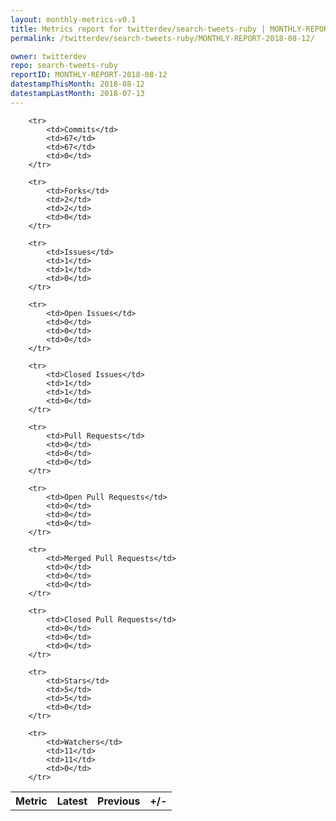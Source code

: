```yaml
---
layout: monthly-metrics-v0.1
title: Metrics report for twitterdev/search-tweets-ruby | MONTHLY-REPORT-2018-08-12 | 2018-08-12
permalink: /twitterdev/search-tweets-ruby/MONTHLY-REPORT-2018-08-12/

owner: twitterdev
repo: search-tweets-ruby
reportID: MONTHLY-REPORT-2018-08-12
datestampThisMonth: 2018-08-12
datestampLastMonth: 2018-07-13
---
```



<table style="width: 100%;">
    <tr>
        <th>Metric</th>
        <th>Latest</th>
        <th>Previous</th>
        <th>+/-</th>
    </tr>

        <tr>
            <td>Commits</td>
            <td>67</td>
            <td>67</td>
            <td>0</td>
        </tr>
        
        <tr>
            <td>Forks</td>
            <td>2</td>
            <td>2</td>
            <td>0</td>
        </tr>
        
        <tr>
            <td>Issues</td>
            <td>1</td>
            <td>1</td>
            <td>0</td>
        </tr>
        
        <tr>
            <td>Open Issues</td>
            <td>0</td>
            <td>0</td>
            <td>0</td>
        </tr>
        
        <tr>
            <td>Closed Issues</td>
            <td>1</td>
            <td>1</td>
            <td>0</td>
        </tr>
        
        <tr>
            <td>Pull Requests</td>
            <td>0</td>
            <td>0</td>
            <td>0</td>
        </tr>
        
        <tr>
            <td>Open Pull Requests</td>
            <td>0</td>
            <td>0</td>
            <td>0</td>
        </tr>
        
        <tr>
            <td>Merged Pull Requests</td>
            <td>0</td>
            <td>0</td>
            <td>0</td>
        </tr>
        
        <tr>
            <td>Closed Pull Requests</td>
            <td>0</td>
            <td>0</td>
            <td>0</td>
        </tr>
        
        <tr>
            <td>Stars</td>
            <td>5</td>
            <td>5</td>
            <td>0</td>
        </tr>
        
        <tr>
            <td>Watchers</td>
            <td>11</td>
            <td>11</td>
            <td>0</td>
        </tr>
        
</table>
